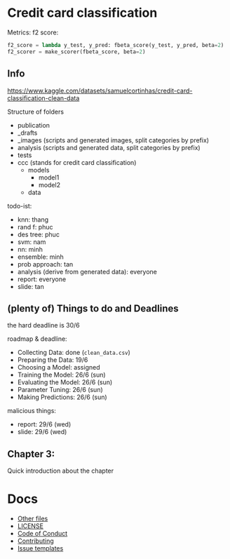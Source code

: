 # Credit card classification

Metrics: f2 score:
```py
f2_score = lambda y_test, y_pred: fbeta_score(y_test, y_pred, beta=2)
f2_scorer = make_scorer(fbeta_score, beta=2)
```
<!--
![preview](https://github.com/htnminh/python-template/blob/main/docs/preview.png)


List of good files in repo:
- []()
- []()
- []()
-->

## Info
https://www.kaggle.com/datasets/samuelcortinhas/credit-card-classification-clean-data

Structure of folders
- publication
- _drafts
- _images (scripts and generated images, split categories by prefix)
- analysis (scripts and generated data, split categories by prefix)
- tests
- ccc (stands for credit card classification)
  - models
    - model1
    - model2
  - data

todo-ist:
- knn: thang
- rand f: phuc
- des tree: phuc
- svm: nam
- nn: minh
- ensemble: minh
- prob approach: tan
- analysis (derive from generated data): everyone
- report: everyone
- slide: tan
 

## (plenty of) Things to do and Deadlines
the hard deadline is 30/6

roadmap & deadline:
- Collecting Data: done (`clean_data.csv`)
- Preparing the Data: 19/6
- Choosing a Model: assigned
- Training the Model: 26/6 (sun)
- Evaluating the Model: 26/6 (sun)
- Parameter Tuning: 26/6 (sun)
- Making Predictions: 26/6 (sun)

malicious things:
- report: 29/6 (wed)
- slide: 29/6 (wed)

## Chapter 3:
Quick introduction about the chapter

# Docs
- [Other files]()
- [LICENSE]()
- [Code of Conduct]()
- [Contributing]()
- [Issue templates]()
